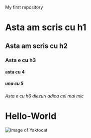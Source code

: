 My first repository

# Asta am scris cu h1

## Asta am scris cu h2
### Asta e cu h3
#### asta cu 4
##### una cu 5

###### Asta e cu h6 diezuri adica cel mai mic
# Hello-World

![Image of Yaktocat](https://octodex.github.com/images/yaktocat.png)
